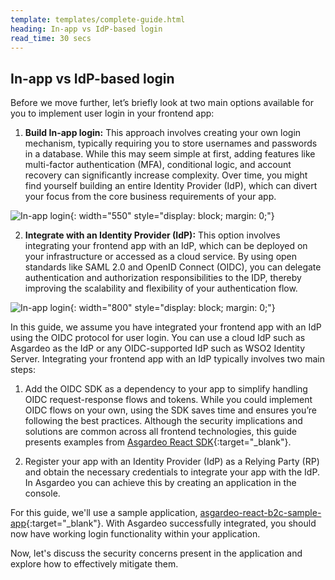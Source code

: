 ```yaml
---
template: templates/complete-guide.html
heading: In-app vs IdP-based login
read_time: 30 secs
---
```


## In-app vs IdP-based login

Before we move further, let’s briefly look at two main options available for you to  implement user login in your frontend app:

1. **Build In-app login:** This approach involves creating your own login mechanism, typically requiring you to store usernames and passwords in a database. While this may seem simple at first, adding features like multi-factor authentication (MFA), conditional logic, and account recovery can significantly increase complexity. Over time, you might find yourself building an entire Identity Provider (IdP), which can divert your focus from the core business requirements of your app.

![In-app login]({{base_path}}/complete-guides/fesecurity/assets/img/image1.png){: width="550" style="display: block; margin: 0;"}

2. **Integrate with an Identity Provider (IdP):** This option involves integrating your frontend app with an IdP, which can be deployed on your infrastructure or accessed as a cloud service. By using open standards like SAML 2.0 and OpenID Connect (OIDC), you can delegate authentication and authorization responsibilities to the IDP, thereby improving the scalability and flexibility of your authentication flow.

![In-app login]({{base_path}}/complete-guides/fesecurity/assets/img/image2.png){: width="800" style="display: block; margin: 0;"}

In this guide, we assume you have integrated your frontend app with an IdP using the OIDC protocol for user login.  You can use a cloud IdP such as Asgardeo as the IdP or any OIDC-supported IdP such as WSO2 Identity Server. Integrating your frontend app with an IdP typically involves two main steps:

1. Add the OIDC SDK as a dependency to your app to simplify handling OIDC request-response flows and tokens. While you could implement OIDC flows on your own, using the SDK saves time and ensures you’re following the best practices. Although the security implications and solutions are common across all frontend technologies, this guide presents examples from [Asgardeo React SDK](https://wso2.com/identity-and-access-management/react/){:target="_blank"}.

2. Register your app with an Identity Provider (IdP) as a Relying Party (RP) and obtain the necessary credentials to integrate your app with the IdP. In Asgardeo you can achieve this by creating an application in the console.


For this guide, we'll use a sample application, [asgardeo-react-b2c-sample-app](https://github.com/wso2/asgardeo-react-b2c-sample-app?tab=readme-ov-file){:target="_blank"}. With Asgardeo successfully integrated, you should now have working login functionality within your application.

Now, let's discuss the security concerns present in the application and explore how to effectively mitigate them.

